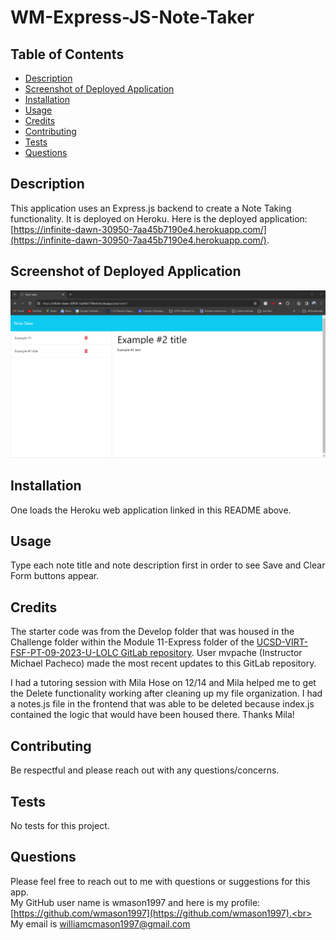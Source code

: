 # WM-Express-JS-Note-Taker

## Table of Contents
* [Description](#description)
* [Screenshot of Deployed Application](#screenshot)
* [Installation](#installation-instructions)
* [Usage](#usage-instructions)
* [Credits](#credits)
* [Contributing](#contribution-guidelines)
* [Tests](#tests)
* [Questions](#questions)

## Description <a name="description"></a> 
This application uses an Express.js backend to create a Note Taking functionality. It is deployed on Heroku. Here is the deployed application: [https://infinite-dawn-30950-7aa45b7190e4.herokuapp.com/](https://infinite-dawn-30950-7aa45b7190e4.herokuapp.com/).

## Screenshot of Deployed Application <a name="screenshot"></a>
![Screenshot of Deployed Application](/public/assets/images/WM-Express-JS-Note-Taker-Heroku-Deployed-Screenshot.png)

## Installation <a name="installation-instructions"></a>
One loads the Heroku web application linked in this README above.

## Usage <a name="usage-instructions"></a>
Type each note title and note description first in order to see Save and Clear Form buttons appear.

## Credits <a name="credits"></a>
The starter code was from the Develop folder that was housed in the Challenge folder within the Module 11-Express folder of the [UCSD-VIRT-FSF-PT-09-2023-U-LOLC GitLab repository](https://git.bootcampcontent.com/University-of-California---San-Diego/UCSD-VIRT-FSF-PT-09-2023-U-LOLC). User mvpache (Instructor Michael Pacheco) made the most recent updates to this GitLab repository.

I had a tutoring session with Mila Hose on 12/14 and Mila helped me to get the Delete functionality working after cleaning up my file organization. I had a notes.js file in the frontend that was able to be deleted because index.js contained the logic that would have been housed there. Thanks Mila!

## Contributing <a name="contribution-guidelines"></a>
Be respectful and please reach out with any questions/concerns.

## Tests <a name="tests"></a> 
No tests for this project.

## Questions
Please feel free to reach out to me with questions or suggestions for this app.<br>
My GitHub user name is wmason1997 and here is my profile: [https://github.com/wmason1997](https://github.com/wmason1997).<br>
My email is williamcmason1997@gmail.com